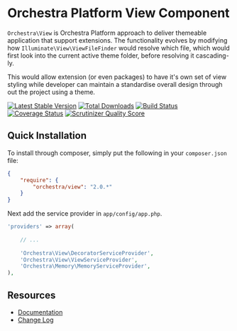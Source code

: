 Orchestra Platform View Component
==============

`Orchestra\View` is Orchestra Platform approach to deliver themeable application that support extensions. The functionality evolves by modifying how `Illuminate\View\ViewFileFinder` would resolve which file, which would first look into the current active theme folder, before resolving it cascading-ly.

This would allow extension (or even packages) to have it's own set of view styling while developer can maintain a standardise overall design through out the project using a theme.

[![Latest Stable Version](https://poser.pugx.org/orchestra/view/v/stable.png)](https://packagist.org/packages/orchestra/view) 
[![Total Downloads](https://poser.pugx.org/orchestra/view/downloads.png)](https://packagist.org/packages/orchestra/view) 
[![Build Status](https://travis-ci.org/orchestral/view.png?branch=2.0)](https://travis-ci.org/orchestral/view) 
[![Coverage Status](https://coveralls.io/repos/orchestral/view/badge.png?branch=2.0)](https://coveralls.io/r/orchestral/view?branch=2.0) 
[![Scrutinizer Quality Score](https://scrutinizer-ci.com/g/orchestral/view/badges/quality-score.png?s=2c779ead7d25dc51d1b1dd0a31447e5939d21793)](https://scrutinizer-ci.com/g/orchestral/view/) 

## Quick Installation

To install through composer, simply put the following in your `composer.json` file:

```json
{
	"require": {
		"orchestra/view": "2.0.*"
	}
}
```

Next add the service provider in `app/config/app.php`.

```php
'providers' => array(
	
	// ...
	
	'Orchestra\View\DecoratorServiceProvider',
	'Orchestra\View\ViewServiceProvider',
	'Orchestra\Memory\MemoryServiceProvider',
),
```

## Resources

* [Documentation](http://orchestraplatform.com/docs/2.0/components/view)
* [Change Log](http://orchestraplatform.com/docs/2.0/components/view/changes#v2.0)
